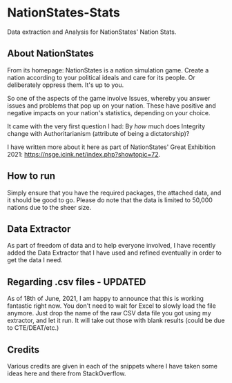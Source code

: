 # NationStates-Stats
Data extraction and Analysis for NationStates' Nation Stats.

## About NationStates
From its homepage: NationStates is a nation simulation game. Create a nation according to your political ideals and care for its people. Or deliberately oppress them. It's up to you.

So one of the aspects of the game involve Issues, whereby you answer issues and problems that pop up on your nation. These have positive and negative impacts on your nation's statistics, depending on your choice.

It came with the very first question I had: By *how* much does Integrity change with Authoritarianism (attribute of being a dictatorship)?

I have written more about it here as part of NationStates' Great Exhibition 2021: https://nsge.jcink.net/index.php?showtopic=72.

## How to run
Simply ensure that you have the required packages, the attached data, and it should be good to go. Please do note that the data is limited to 50,000 nations due to the sheer size.

## Data Extractor
As part of freedom of data and to help everyone involved, I have recently added the Data Extractor that I have used and refined eventually in order to get the data I need.

## Regarding .csv files - UPDATED
As of 18th of June, 2021, I am happy to announce that this is working fantastic right now. You don't need to wait for Excel to slowly load the file anymore. Just drop the name of the raw CSV data file you got using my extractor, and let it run. It will take out those with blank results (could be due to CTE/DEAT/etc.)

## Credits
Various credits are given in each of the snippets where I have taken some ideas here and there from StackOverflow.
